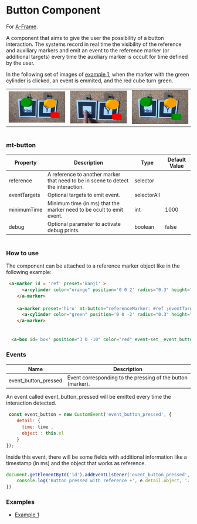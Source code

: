 # Button Component
For [A-Frame](https://aframe.io).

A component that aims to give the user the possibility of a button interaction. The systems record in real time the visibility of the reference and auxiliary markers and emit an event to the reference marker (or additional targets) every time the auxiliary marker is occult for time defined by the user.

In the following set of images of [example 1](examples/example1.html), when the marker with the green cylinder is clicked, an event is emmited, and the red cube turn green.

||||
|------------|-------------|---------|
| ![](images/button1.PNG) | ![](images/button2.PNG)  | ![](images/button3.PNG)  |





#
### mt-button


| Property | Description | Type | Default Value |
| -------- | ----------------- | ---- |------------- |
| reference | A reference to another marker that need to be in scene to detect the interaction. | selector |     |
| eventTargets | Optional targets to emit event. | selectorAll |  |
| minimumTime | Minimum time (in ms) that the marker need to be ocult to emit event. | int | 1000 |
| debug | Optional parameter to activate debug prints. | boolean  |false |


#




### How to use


The component can be attached to a reference  marker object like in the following example:


```html
 <a-marker id = 'ref' preset='kanji' >
      <a-cylinder color="orange" position='0 0 2' radius="0.3" height="0.2"></a-cylinder>
    </a-marker>

    <a-marker preset='hiro' mt-button="referenceMarker: #ref ;eventTargets: #box; minimumTime: 100; debug: true;">
      <a-cylinder color="green" position='0 0 -2' radius="0.3" height="0.2" ></a-cylinder>
    </a-marker>


  <a-box id='box' position="3 0 -10" color="red" event-set__event_button_pressed="color:green"> </a-box>
```








### Events


| Name | Description |
| -------- | ----------------- |
| event_button_pressed| Event corresponding to the pressing of the button (marker).


An event called event_button_pressed will be emitted every time the interaction detected.

```js
 const event_button = new CustomEvent('event_button_pressed', {
    detail: {
      time: time ,
      object : this.el
    }
});
```



Inside this event, there will be some fields with additional information like a timestamp (in ms) and the object that works as reference.


```js
document.getElementById('id').addEventListener('event_button_pressed', e=>{
    console.log('Button pressed with reference +', e.detail.object, '. Time: ', e.detail.time)
})
```













### Examples

* [Example 1](examples/example1.html)